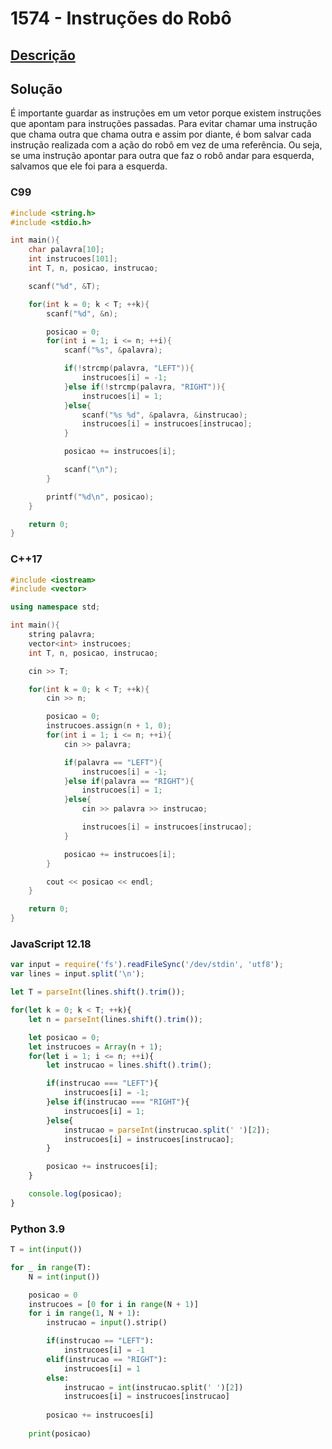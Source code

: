 # 1574 - Instruções do Robô

## [Descrição](https://www.beecrowd.com.br/judge/pt/problems/view/1574)

## Solução

É importante guardar as instruções em um vetor porque existem instruções que apontam para instruções passadas. Para evitar chamar uma instrução que chama outra que chama outra e assim por diante, é bom salvar cada instrução realizada com a ação do robô em vez de uma referência. Ou seja, se uma instrução apontar para outra que faz o robô andar para esquerda, salvamos que ele foi para a esquerda.

### C99
```c
#include <string.h>
#include <stdio.h>

int main(){
    char palavra[10];
    int instrucoes[101];
    int T, n, posicao, instrucao;

    scanf("%d", &T);

    for(int k = 0; k < T; ++k){
        scanf("%d", &n);

        posicao = 0;
        for(int i = 1; i <= n; ++i){
            scanf("%s", &palavra);

            if(!strcmp(palavra, "LEFT")){
                instrucoes[i] = -1;
            }else if(!strcmp(palavra, "RIGHT")){
                instrucoes[i] = 1;
            }else{
                scanf("%s %d", &palavra, &instrucao);
                instrucoes[i] = instrucoes[instrucao];
            }

            posicao += instrucoes[i];

            scanf("\n");
        }

        printf("%d\n", posicao);
    }

    return 0;
}
```

### C++17
```cpp
#include <iostream>
#include <vector>

using namespace std;

int main(){
    string palavra;
    vector<int> instrucoes;
    int T, n, posicao, instrucao;

    cin >> T;

    for(int k = 0; k < T; ++k){
        cin >> n;

        posicao = 0;
        instrucoes.assign(n + 1, 0);
        for(int i = 1; i <= n; ++i){
            cin >> palavra;

            if(palavra == "LEFT"){
                instrucoes[i] = -1;
            }else if(palavra == "RIGHT"){
                instrucoes[i] = 1;
            }else{
                cin >> palavra >> instrucao;

                instrucoes[i] = instrucoes[instrucao];
            }

            posicao += instrucoes[i];
        }

        cout << posicao << endl;
    }

    return 0;
}
```

### JavaScript 12.18
```javascript
var input = require('fs').readFileSync('/dev/stdin', 'utf8');
var lines = input.split('\n');

let T = parseInt(lines.shift().trim());

for(let k = 0; k < T; ++k){
    let n = parseInt(lines.shift().trim());

    let posicao = 0;
    let instrucoes = Array(n + 1);
    for(let i = 1; i <= n; ++i){
        let instrucao = lines.shift().trim();

        if(instrucao === "LEFT"){
            instrucoes[i] = -1;
        }else if(instrucao === "RIGHT"){
            instrucoes[i] = 1;
        }else{
            instrucao = parseInt(instrucao.split(' ')[2]);
            instrucoes[i] = instrucoes[instrucao];
        }

        posicao += instrucoes[i];
    }

    console.log(posicao);
}
```

### Python 3.9
```python
T = int(input())

for _ in range(T):
    N = int(input())

    posicao = 0
    instrucoes = [0 for i in range(N + 1)]
    for i in range(1, N + 1):
        instrucao = input().strip()

        if(instrucao == "LEFT"):
            instrucoes[i] = -1
        elif(instrucao == "RIGHT"):
            instrucoes[i] = 1
        else:
            instrucao = int(instrucao.split(' ')[2])
            instrucoes[i] = instrucoes[instrucao]
        
        posicao += instrucoes[i]
    
    print(posicao)
```